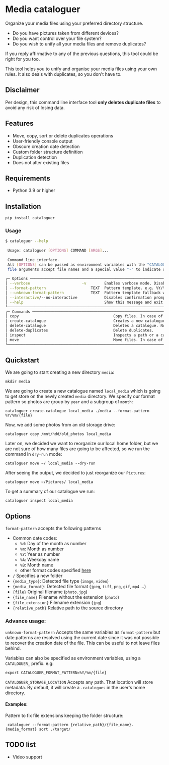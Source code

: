 # Media cataloguer

Organize your media files using your preferred directory structure.

* Do you have pictures taken from different devices? 
* Do you want control over your file system?
* Do you wish to unify all your media files and remove duplicates?

If you reply affirmative to any of the previous questions, this tool could be right for you too.

This tool helps you to unify and organise your media files using your own rules. 
It also deals with duplicates, so you don't have to.


## Disclaimer

Per design, this command line interface tool **only deletes duplicate files** to avoid any risk of losing data.


## Features

* Move, copy, sort or delete duplicates operations
* User-friendly console output
* Obscure creation date detection
* Custom folder structure definition
* Duplication detection
* Does not alter existing files


## Requirements
- Python 3.9 or higher

## Installation

    pip install cataloguer


### Usage

```bash
$ cataloguer --help
                                                                                                                                                                                                    
 Usage: cataloguer [OPTIONS] COMMAND [ARGS]...                                                                                                                                                             
                                                                                                                                                                                                           
 Command line interface.                                                                                                                                                                                   
 All [OPTIONS] can be passed as environment variables with the "CATALOGUER_" prefix.                                                                                                                       
 file arguments accept file names and a special value "-" to indicate stdin or stdout                                                                                                                      
                                                                                                                                                                                                           
╭─ Options ───────────────────────────────────────────────────────────────────────────────────────────────────────────────────────────────────────────────────────────────────────────────────────────────╮
│ --verbose                       -v        Enables verbose mode. Disabled by default                                                                                                                     │
│ --format-pattern                    TEXT  Pattern template. e.g. %Y/%m/{file}                                                                                                                           │
│ --unknown-format-pattern            TEXT  Pattern template fallback when date cannot get extracted                                                                                                      │
│ --interactive/--no-interactive            Disables confirmation prompts. Enabled by default                                                                                                             │
│ --help                                    Show this message and exit.                                                                                                                                   │
╰─────────────────────────────────────────────────────────────────────────────────────────────────────────────────────────────────────────────────────────────────────────────────────────────────────────╯
╭─ Commands ──────────────────────────────────────────────────────────────────────────────────────────────────────────────────────────────────────────────────────────────────────────────────────────────╮
│ copy                                          Copy files. In case of duplicates will take the shortest name.                                                                                            │
│ create-catalogue                              Creates a new catalogue.                                                                                                                                  │
│ delete-catalogue                              Deletes a catalogue. No files are affected.                                                                                                               │
│ delete-duplicates                             Delete duplicates.                                                                                                                                        │
│ inspect                                       Inspects a path or a catalogue                                                                                                                            │
│ move                                          Move files. In case of duplicates will take the shortest name.                                                                                            │
╰─────────────────────────────────────────────────────────────────────────────────────────────────────────────────────────────────────────────────────────────────────────────────────────────────────────╯
```


## Quickstart

We are going to start creating a new directory `media`:

    mkdir media

We are going to create a new catalogue named `local_media` which is going to get store on the newly created `media` directory.
We specify our format pattern so photos are group by `year` and a subgroup of `month`:

    cataloguer create-catalogue local_media ./media --format-pattern %Y/%m/{file}


Now, we add some photos from an old storage drive:

    cataloguer copy /mnt/hdd/old_photos local_media


Later on, we decided we want to reorganize our local home folder, but we are not sure of how many files are 
going to be affected, so we run the command in `dry-run` mode:

    cataloguer move ~/ local_media --dry-run

After seeing the output, we decided to just reorganize our `Pictures`:

    cataloguer move ~/Pictures/ local_media


To get a summary of our catalogue we run:

    cataloguer inspect local_media


## Options

`format-pattern` accepts the following patterns
* Common date codes:
  * `%d`: Day of the month as number
  * `%m`: Month as number
  * `%Y`: Year as number
  * `%A`: Weekday name 
  * `%B`: Month name
  * other format codes specified [here](https://docs.python.org/3/library/datetime.html#strftime-and-strptime-format-codes)
* `/` Specifies a new folder
* `{media_type}`: Detected file type (`image`, `video`)
* `{media_format}`: Detected file format (`jpeg`, `tiff`, `png`, `gif`, `mp4` ...)
* `{file}` Original filename (`photo.jpg`)
* `{file_name}` Filename without the extension (`photo`)
* `{file_extension}` Filename extension (`jpg`)
* `{relative_path}` Relative path to the source directory


### Advance usage:
`unknown-format-pattern` Accepts the same variables as `format-pattern` but date patterns 
are resolved using the current date since it was not possible to recover the creation date of the file.
This can be useful to not leave files behind.

Variables can also be specified as environment variables, using a `CATALOGUER_` prefix. e.g: 

    export CATALOGUER_FORMAT_PATTERN=%Y/%m/{file}

`CATALOGUER_STORAGE_LOCATION` Accepts any path. That location will store metadata.
By default, it will create a `.catalogues` in the user's home directory.

#### Examples:

Pattern to fix file extensions keeping the folder structure:

     cataloguer --format-pattern {relative_path}/{file_name}.{media_format} sort ./target/


## TODO list

* Video support

